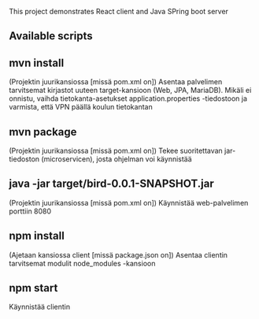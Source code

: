 This project demonstrates React client and Java SPring boot server

## Available scripts

## mvn install

(Projektin juurikansiossa [missä pom.xml on])
Asentaa palvelimen tarvitsemat kirjastot uuteen target-kansioon (Web, JPA, MariaDB). Mikäli ei onnistu, vaihda tietokanta-asetukset
application.properties -tiedostoon ja varmista, että VPN päällä koulun tietokantan

## mvn package

(Projektin juurikansiossa [missä pom.xml on])
Tekee suoritettavan jar-tiedoston (microservicen), josta ohjelman voi käynnistää

## java -jar target/bird-0.0.1-SNAPSHOT.jar

(Projektin juurikansiossa [missä pom.xml on])
Käynnistää web-palvelimen porttiin 8080

## npm install

(Ajetaan kansiossa client [missä package.json on])
Asentaa clientin tarvitsemat modulit node_modules -kansioon

## npm start

Käynnistää clientin
